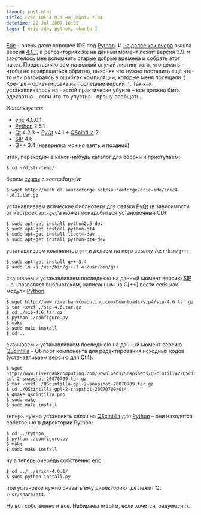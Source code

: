 ```yaml
---
layout: post.html
title: Eric IDE 4.0.1 на Ubuntu 7.04
datetime: 22 Jul 2007 18:05
tags: [ eric-ide, python, ubuntu ]
---
```


[Eric](http://www.die-offenbachs.de/eric/index.html) – очень даже хорошее IDE под [Python](http://www.python.org/). И [не далее как вчера](http://www.die-offenbachs.de/eric/eric-news.html) вышла версия [4.0.1](http://sourceforge.net/project/showfiles.php?group_id=119070&package_id=233329), в репозиториях же на данный момент лежит версия 3.9. и захотелось мне вспомнить старые добрые времена и собрать этот пакет. Представляю вам на всякий случай листинг того, что делать – чтобы не возвращаться обратно, выясняя что нужно поставить еще что-то или разбираясь в ошибках компиляции, которые меня посещали :). Кое-где – ориентировка на последние версии :). Так как устанавливалось на чистой практически убунте – все должно быть адекватно… если что-то упустил – прошу сообщать.

_Используется:_

* [eric](http://www.die-offenbachs.de/eric/index.html) 4.0.0.1
* [Python](http://www.python.org/) 2.5.1
* [Qt](http://trolltech.com/products/qt) 4.2.3 + [PyQt](http://www.riverbankcomputing.co.uk/pyqt/index.php) v4.1 + [QScintilla](http://www.riverbankcomputing.co.uk/qscintilla/index.php) 2
* [SIP](http://www.riverbankcomputing.co.uk/sip/index.php) 4.6
* [G++](http://gcc.gnu.org/) 3.4 (наверняка можно взять и поздний)

итак, переходим в какой-нибудь каталог для сборки и приступаем:

    $ cd ~/distr-temp/

берем [сурсы](http://sourceforge.net/project/showfiles.php?group_id=119070&package_id=233329) с sourceforge‘a:

    $ wget http://mesh.dl.sourceforge.net/sourceforge/eric-ide/eric4-4.0.1.tar.gz

устанавливаем всяческие библиотеки для связки [PyQt](http://www.riverbankcomputing.co.uk/pyqt/index.php) (в зависимости от настроек `apt-get`‘а может понадобиться установочный CD):

    $ sudo apt-get install python2.5-dev
    $ sudo apt-get install python-qt4
    $ sudo apt-get install libqt4-dev
    $ sudo apt-get install python-qt4-dev

устанавливаем компилятор `g++` и делаем на него ссылку `/usr/bin/g++`:

    $ sudo apt-get install g++-3.4
    $ sudo ln -s /usr/bin/g++-3.4 /usr/bin/g++

скачиваем и устанавливаем последнюю на данный момент версию [SIP](http://www.riverbankcomputing.co.uk/sip/index.php) – он позволяет библиотекам, написанным на C[++] вести себя как модули [Python](http://www.python.org/):

    $ wget http://www.riverbankcomputing.com/Downloads/sip4/sip-4.6.tar.gz
    $ tar -xvzf ./sip-4.6.tar.gz
    $ cd ./sip-4.6.tar.gz
    $ python ./configure.py
    $ make
    $ sudo make install
    $ cd ..

скачиваем и устанавливаем последнюю на данный момент версию [QScintilla](http://www.riverbankcomputing.co.uk/qscintilla/index.php) – Qt-порт компонента для редактирования исходных кодов (устанавливаем версию для Qt4):

    $ wget http://www.riverbankcomputing.com/Downloads/Snapshots/QScintilla2/QScintilla-gpl-2-snapshot-20070709.tar.gz
    $ tar -xvzf ./QScintilla-gpl-2-snapshot-20070709.tar.gz
    $ cd ./QScintilla-gpl-2-snapshot-20070709/Qt4
    $ qmake qscintilla.pro
    $ sudo make
    $ sudo make install

теперь нужно установить связи на [QScintilla](http://www.riverbankcomputing.co.uk/qscintilla/index.php) для [Python](http://www.python.org/) – они находятся собственно в директории Python:

    $ cd ../Python
    $ python ./configure.py
    $ make
    $ sudo make install

ну а теперь очередь собственно [eric](http://www.die-offenbachs.de/eric/index.html):

    $ cd ../../eric4-4.0.1/
    $ sudo python install.py

при установке нужно сказать ему директорию где лежит Qt: `/usr/share/qt4`.

Ну вот собственно и все. Набираем `eric4` и, если хочется, радуемся :).
